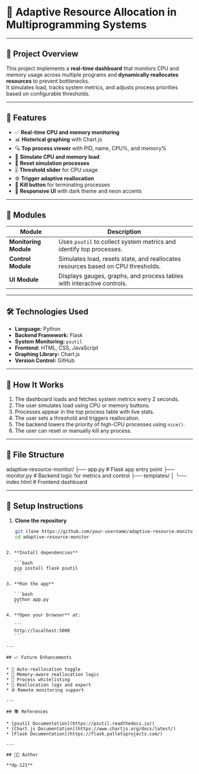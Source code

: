 # 🧠 Adaptive Resource Allocation in Multiprogramming Systems

---

## 📌 Project Overview

This project implements a **real-time dashboard** that monitors CPU and memory usage across multiple programs and **dynamically reallocates resources** to prevent bottlenecks.  
It simulates load, tracks system metrics, and adjusts process priorities based on configurable thresholds.

---

## 🎯 Features

- ✅ **Real-time CPU and memory monitoring**  
- 📊 **Historical graphing** with Chart.js  
- 🔍 **Top process viewer** with PID, name, CPU%, and memory%  
- 🧪 **Simulate CPU and memory load**  
- 🔁 **Reset simulation processes**  
- 🎚️ **Threshold slider** for CPU usage  
- ⚙️ **Trigger adaptive reallocation**  
- 🧠 **Kill button** for terminating processes  
- 🎨 **Responsive UI** with dark theme and neon accents  

---

## 🧩 Modules

| **Module** | **Description** |
|-------------|-----------------|
| **Monitoring Module** | Uses `psutil` to collect system metrics and identify top processes. |
| **Control Module** | Simulates load, resets state, and reallocates resources based on CPU thresholds. |
| **UI Module** | Displays gauges, graphs, and process tables with interactive controls. |

---

## 🛠️ Technologies Used

- **Language:** Python  
- **Backend Framework:** Flask  
- **System Monitoring:** `psutil`  
- **Frontend:** HTML, CSS, JavaScript  
- **Graphing Library:** Chart.js  
- **Version Control:** GitHub  

---

## 🚀 How It Works

1. The dashboard loads and fetches system metrics every 2 seconds.  
2. The user simulates load using CPU or memory buttons.  
3. Processes appear in the top process table with live stats.  
4. The user sets a threshold and triggers reallocation.  
5. The backend lowers the priority of high-CPU processes using `nice()`.  
6. The user can reset or manually kill any process.  

---

## 📂 File Structure

adaptive-resource-monitor/
├── app.py                 # Flask app entry point
├── monitor.py             # Backend logic for metrics and control
├── templates/
│   └── index.html         # Frontend dashboard


---

## 🧪 Setup Instructions

1. **Clone the repository**
   ```bash
   git clone https://github.com/your-username/adaptive-resource-monitor.git
   cd adaptive-resource-monitor
````

2. **Install dependencies**

   ```bash
   pip install flask psutil
   ```

3. **Run the app**

   ```bash
   python app.py
   ```

4. **Open your browser** at:

   ```
   http://localhost:5000
   ```

---

## 📈 Future Enhancements

* 🔁 Auto-reallocation toggle
* 🧮 Memory-aware reallocation logic
* 🧾 Process whitelisting
* 📜 Reallocation logs and export
* 🌐 Remote monitoring support

---

## 📚 References

* [psutil Documentation](https://psutil.readthedocs.io/)
* [Chart.js Documentation](https://www.chartjs.org/docs/latest/)
* [Flask Documentation](https://flask.palletsprojects.com/)

---

## 👨‍💻 Author

**dp-121**
